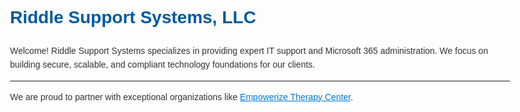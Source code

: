<!DOCTYPE html>
<html lang="en">
<head>
    <meta charset="UTF-8">
    <meta name="viewport" content="width=device-width, initial-scale=1.0">
    <title>Riddle Support Systems, LLC</title>
    <style>
        body { font-family: sans-serif; line-height: 1.6; max-width: 800px; margin: 40px auto; padding: 20px; color: #333; }
        h1 { color: #005a9e; }
        a { color: #0078d4; }
    </style>
</head>
<body>
    <h1>Riddle Support Systems, LLC</h1>
    <p>
        Welcome! Riddle Support Systems specializes in providing expert IT support and Microsoft 365 administration. We focus on building secure, scalable, and compliant technology foundations for our clients.
    </p>
    <hr>
    <p>
        We are proud to partner with exceptional organizations like <a href="https://www.empowerizetherapy.com" target="_blank">Empowerize Therapy Center</a>.
    </p>
</body>
</html>
